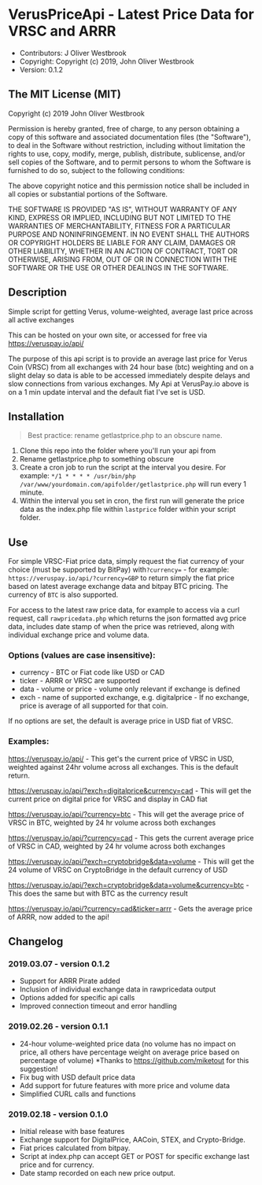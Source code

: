 # VerusPriceApi - Latest Price Data for VRSC and ARRR

 - Contributors: J Oliver Westbrook
 - Copyright: Copyright (c) 2019, John Oliver Westbrook 
 - Version: 0.1.2

## The MIT License (MIT)
 
Copyright (c) 2019 John Oliver Westbrook

Permission is hereby granted, free of charge, to any person obtaining a copy
of this software and associated documentation files (the "Software"), to deal
in the Software without restriction, including without limitation the rights
to use, copy, modify, merge, publish, distribute, sublicense, and/or sell
copies of the Software, and to permit persons to whom the Software is
furnished to do so, subject to the following conditions:

The above copyright notice and this permission notice shall be included in
all copies or substantial portions of the Software.

THE SOFTWARE IS PROVIDED "AS IS", WITHOUT WARRANTY OF ANY KIND, EXPRESS OR
IMPLIED, INCLUDING BUT NOT LIMITED TO THE WARRANTIES OF MERCHANTABILITY,
FITNESS FOR A PARTICULAR PURPOSE AND NONINFRINGEMENT. IN NO EVENT SHALL THE
AUTHORS OR COPYRIGHT HOLDERS BE LIABLE FOR ANY CLAIM, DAMAGES OR OTHER
LIABILITY, WHETHER IN AN ACTION OF CONTRACT, TORT OR OTHERWISE, ARISING FROM,
OUT OF OR IN CONNECTION WITH THE SOFTWARE OR THE USE OR OTHER DEALINGS IN
THE SOFTWARE.

## Description
Simple script for getting Verus, volume-weighted, average last price across all active exchanges

This can be hosted on your own site, or accessed for free via https://veruspay.io/api/

The purpose of this api script is to provide an average last price for Verus Coin (VRSC) from all exchanges with 24 hour base (btc) weighting and on a slight delay so data is able to be accessed immediately despite delays and slow connections from various exchanges.  My Api at VerusPay.io above is on a 1 min update interval and the default fiat I've set is USD.

## Installation

> Best practice: rename getlastprice.php to an obscure name.

1. Clone this repo into the folder where you'll run your api from
2. Rename getlastprice.php to something obscure
3. Create a cron job to run the script at the interval you desire. For example: `*/1 * * * * /usr/bin/php /var/www/yourdomain.com/apifolder/getlastprice.php` will run every 1 minute.
4. Within the interval you set in cron, the first run will generate the price data as the index.php file within `lastprice` folder within your script folder.

## Use

For simple VRSC-Fiat price data, simply request the fiat currency of your choice (must be supported by BitPay) with`?currency=` - for example: `https://veruspay.io/api/?currency=GBP` to return simply the fiat price based on latest average exchange data and bitpay BTC pricing.  The currency of `BTC` is also supported.

For access to the latest raw price data, for example to access via a curl request, call `rawpricedata.php` which returns the json formatted avg price data, includes date stamp of when the price was retrieved, along with individual exchange price and volume data.

### Options (values are case insensitive): 

* currency - BTC or Fiat code like USD or CAD
* ticker - ARRR or VRSC are supported
* data - volume or price - volume only relevant if exchange is defined
* exch - name of supported exchange, e.g. digitalprice - If no exchange, price is average of all supported for that coin.

If no options are set, the default is average price in USD fiat of VRSC.

### Examples:

https://veruspay.io/api/ - This get's the current price of VRSC in USD, weighted against 24hr volume across all exchanges. This is the default return.

https://veruspay.io/api/?exch=digitalprice&currency=cad - This will get the current price on digital price for VRSC and display in CAD fiat

https://veruspay.io/api/?currency=btc - This will get the average price of VRSC in BTC, weighted by 24 hr volume across both exchanges

https://veruspay.io/api/?currency=cad - This gets the current average price of VRSC in CAD, weighted by 24 hr volume across both exchanges

https://veruspay.io/api/?exch=cryptobridge&data=volume - This will get the 24 volume of VRSC on CryptoBridge in the default currency of USD

https://veruspay.io/api/?exch=cryptobridge&data=volume&currency=btc - This does the same but with BTC as the currency result

https://veruspay.io/api/?currency=cad&ticker=arrr - Gets the average price of ARRR, now added to the api!

## Changelog

### 2019.03.07 - version 0.1.2

- Support for ARRR Pirate added
- Inclusion of individual exchange data in rawpricedata output
- Options added for specific api calls
- Improved connection timeout and error handling

### 2019.02.26 - version 0.1.1

- 24-hour volume-weighted price data (no volume has no impact on price, all others have percentage weight on average price based on percentage of volume) *Thanks to https://github.com/miketout for this suggestion!
- Fix bug with USD default price data
- Add support for future features with more price and volume data
- Simplified CURL calls and functions

### 2019.02.18 - version 0.1.0

- Initial release with base features
- Exchange support for DigitalPrice, AACoin, STEX, and Crypto-Bridge. 
- Fiat prices calculated from bitpay.  
- Script at index.php can accept GET or POST for specific exchange last price and for currency.
- Date stamp recorded on each new price output.
